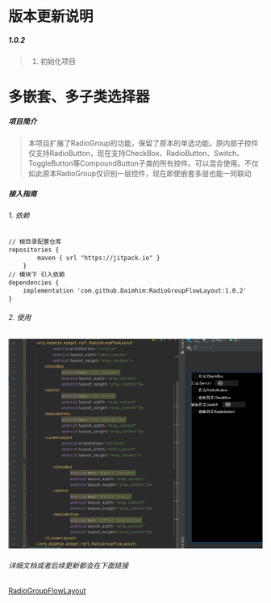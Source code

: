 # 版本更新说明
##### 1.0.2
> 1. 初始化项目
# 多嵌套、多子类选择器
##### 项目简介
> 本项目扩展了RadioGroup的功能，保留了原本的单选功能。原内部子控件仅支持RadioButton，现在支持CheckBox、RadioButton、Switch、ToggleButton等CompoundButton子类的所有控件。可以混合使用。不仅如此原本RadioGroup仅识别一层控件，现在即使嵌套多层也能一同联动
##### 接入指南
###### 1. 依赖

```
// 根目录配置仓库
repositories {
        maven { url "https://jitpack.io" }
    }
// 模块下 引入依赖
dependencies {
    implementation 'com.github.Daimhim:RadioGroupFlowLayout:1.0.2'
}
```

###### 2. 使用
![image](20220509155605.png)


###### 详细文档或者后续更新都会在下面链接
[RadioGroupFlowLayout](http://note.youdao.com/noteshare?id=8624ff958de76d101b80e2463be678c0&sub=23998F4C67D049008788EC08C9F8CA67)